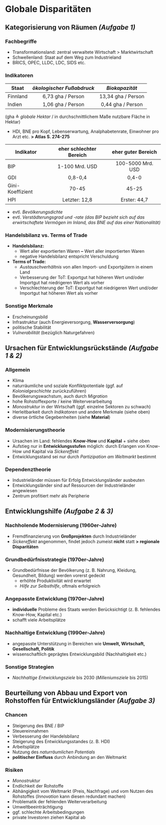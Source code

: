 # Globale Disparitäten

## Kategorisierung von Räumen *(Aufgabe 1)*

### Fachbegriffe
- Transformationsland: zentral verwaltete Wirtschaft > Marktwirtschaft
- Schwellenland: Staat auf dem Weg zum Industrieland
- BRICS, OPEC, LLDC, LDC, SIDS etc.

### Indikatoren

Staat | *ökologischer Fußabdruck* | *Biokapazität*
--- | :---: | :---:
Finnland | 6,73 gha / Person | 13,34 gha / Person
Indien | 1,06 gha / Person | 0,44 gha / Person

(gha ≙ *globale Hektar* / in durchschnittlichem Maße nutzbare Fläche in Hektar)
- HDI, BNE pro Kopf, Lebenserwartung, Analphabetenrate, Einwohner pro Arzt etc. **> Atlas S. 274-275**

Indikator | eher schlechter Bereich | eher guter Bereich
--- | :---: | :---:
BIP | 1-100 Mrd. USD | 100-5000 Mrd. USD
GDI | 0,8-0,4 | 0,4-0
Gini-Koeffizient | 70-45 | 45-25
HPI | Letzter: 12,8 | Erster: 44,7

- evtl. *Bevölkerungsdichte*
- evtl. *Verstädterungsgrad und -rate*
*(das BIP bezieht sich auf das erwirtschaftete Vermögen im Inland, das BNE auf das einer Nationalität)*

### Handelsbilanz vs. Terms of Trade
- **Handelsbilanz:**
	- Wert aller exportierten Waren **–** Wert aller importierten Waren
	- negative Handelsbilanz entspricht Verschuldung
- **Terms of Trade:**
	- *Austauschverhältnis* von allen Import- und Exportgütern in einem Land 
	- Verbesserung der ToT: Exportgut hat höheren Wert und/oder Importgut hat niedrigeren Wert als vorher
	- Verschlechterung der ToT: Exportgut hat niedrigeren Wert und/oder Importgut hat höheren Wert als vorher

### Sonstige Merkmale
- Erscheinungsbild
- Infrastruktur (auch Energieversorgung, **Wasserversorgung**)
- politische Stabilität
- *Vulnerabilität* (bezüglich Naturgefahren)

## Ursachen für Entwicklungsrückstände *(Aufgabe 1 & 2)*

### Allgemein
- Klima
- naturräumliche und soziale Konfliktpotentiale (ggf. auf *Kolonialgeschichte* zurückzuführen)
- Bevölkerungswachstum, auch durch *Migration*
- hohe Rohstoffexporte / keine Weiterverarbeitung
- *Monostruktur* in der Wirtschaft (ggf. einzelne Sektoren zu schwach)
- Herleitbarkeit durch *Indikatoren* und andere Merkmale (siehe oben)
- diverse örtliche Gegebenheiten (siehe **Material**)

### Modernisierungstheorie
- Ursachen im Land: fehlendes **Know-How** und **Kapital** + siehe oben
- Aufstieg nur in **Entwicklungsstufen** möglich: durch Erlangen von Know-How und Kapital via *Sickereffekt*
- Entwicklungsstand sei nur durch *Partizipation am Weltmarkt* bestimmt

### Dependenztheorie
- Industrieländer müssen für Erfolg Entwicklungsländer ausbeuten
- Entwicklungsländer sind auf Ressourcen der Industrieländer angewiesen
- Zentrum profitiert mehr als Peripherie

## Entwicklungshilfe *(Aufgabe 2 & 3)*

### Nachholende Modernisierung (1960er-Jahre)
- Fremdfinanzierung von **Großprojekten** durch Industrieländer
- *Sickereffekt* angenommen, findet jedoch zumeist **nicht** statt **> regionale Disparitäten**

### Grundbedürfnisstrategie (1970er-Jahre)
- Grundbedürfnisse der Bevölkerung (z. B. Nahrung, Kleidung, Gesundheit, Bildung) werden vorerst gedeckt
	- erhöhte Produktivität wird erwartet
	- *Hilfe zur Selbsthilfe*, oftmals erfolgreich

### Angepasste Entwicklung (1970er-Jahre)
- **individuelle** Probleme des Staats werden Berücksichtigt (z. B. fehlendes Know-How, Kapital etc.)
- schafft viele Arbeitsplätze

### Nachhaltige Entwicklung (1990er-Jahre)
- angepasste Unterstützung in Bereichen wie **Umwelt, Wirtschaft, Gesellschaft, Politik**
- wissenschaftlich geprägtes Entwicklungsbild (Nachhaltigkeit etc.)

### Sonstige Strategien
- *Nachhaltige Entwicklungsziele* bis 2030 (*Milleniumsziele* bis 2015)

## Beurteilung von Abbau und Export von Rohstoffen für Entwicklungsländer *(Aufgabe 3)*

### Chancen
- Steigerung des BNE / BIP
- Steuereinnahmen
- Verbesserung der Handelsbilanz
- Steigerung des Entwicklungsstandes (z. B. HDI)
- Arbeitsplätze
- Nutzung des *naturräumlichen Potentials*
- **politischer Einfluss** durch Anbindung an den Weltmarkt

### Risiken
- *Monostruktur*
- Endlichkeit der Rohstoffe
- Abhängigkeit vom Weltmarkt (Preis, Nachfrage) und vom Nutzen des Rohstoffes (*Innovation* kann diesen redundant machen)
- Problematik der fehlenden Weiterverarbeitung
- Umweltbeeinträchtigung
- ggf. schlechte Arbeitsbedingungen
- private Investoren ziehen Kapital ab

<!--stackedit_data:
eyJoaXN0b3J5IjpbLTE3MTI4Njg2Nyw0OTgyNDQ4MTgsNjk4MD
QxMzM3LC03Mzg0MzI3MTAsLTU2NTk2NTY2NCwtMTA2MzQ5OTc1
NywtMjEwMTIyMDg1NSw1NzU1NjE3MDksMTQ2NzU0OTg4MSwtMj
AxNzc1MzEyOSw2OTY0NDgwMDgsMjU5NDIyNTIxLC0yMzkyNDcy
NTUsLTIwNjA5MTAyMTAsNDE0MjI2NDIxLDE5MTQwMTc3MTEsLT
QxODU0NzEyOCwxNjUyNzMxODU2XX0=
-->